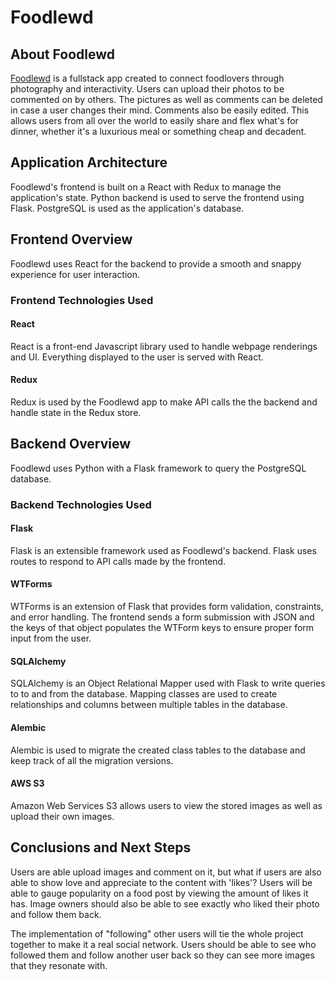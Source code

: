 # Foodlewd

## About Foodlewd

[Foodlewd](https://food-lewd.herokuapp.com/) is a fullstack app created to connect foodlovers through photography and interactivity. Users can upload their photos to be commented on by others. The pictures as well as comments can be deleted in case a user changes their mind. Comments also be easily edited. This allows users from all over the world to easily share and flex what's for dinner, whether it's a luxurious meal or something cheap and decadent.

## Application Architecture

Foodlewd's frontend is built on a React with Redux to manage the application's state. Python backend is used to serve the frontend using Flask. PostgreSQL is used as the application's database.

## Frontend Overview

Foodlewd uses React for the backend to provide a smooth and snappy experience for user interaction.

### Frontend Technologies Used

#### React

React is a front-end Javascript library used to handle webpage renderings and UI. Everything displayed to the user is served with React.

#### Redux

Redux is used by the Foodlewd app to make API calls the the backend and handle state in the Redux store.

## Backend Overview

Foodlewd uses Python with a Flask framework to query the PostgreSQL database.

### Backend Technologies Used

#### Flask

Flask is an extensible framework used as Foodlewd's backend. Flask uses routes to respond to API calls made by the frontend.

#### WTForms

WTForms is an extension of Flask that provides form validation, constraints, and error handling. The frontend sends a form submission with JSON and the keys of that object populates the WTForm keys to ensure proper form input from the user.

#### SQLAlchemy

SQLAlchemy is an Object Relational Mapper used with Flask to write queries to to and from the database. Mapping classes are used to create relationships and columns between multiple tables in the database.

#### Alembic

Alembic is used to migrate the created class tables to the database and keep track of all the migration versions.

#### AWS S3

Amazon Web Services S3 allows users to view the stored images as well as upload their own images.

## Conclusions and Next Steps

Users are able upload images and comment on it, but what if users are also able to show love and appreciate to the content with 'likes'? Users will be able to gauge popularity on a food post by viewing the amount of likes it has. Image owners should also be able to see exactly who liked their photo and follow them back.

The implementation of "following" other users will tie the whole project together to make it a real social network. Users should be able to see who followed them and follow another user back so they can see more images that they resonate with.
